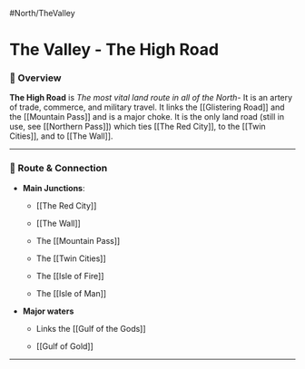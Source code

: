 #North/TheValley 
# The Valley - The High Road

### 📍 Overview

**The High Road** is *The most vital land route in all of the North*- It is an artery of trade, commerce, and military travel. It links the [[Glistering Road]] and the [[Mountain Pass]] and is a major choke. It is the only land road (still in use, see [[Northern Pass]]) which ties [[The Red City]], to the [[Twin Cities]], and to [[The Wall]].

---

### 🔗 Route & Connection

- **Main Junctions**:
		
	- [[The Red City]]
		
	- [[The Wall]]
		
	- The [[Mountain Pass]]
		
	- The [[Twin Cities]]
		
	- The [[Isle of Fire]]
		
	- The [[Isle of Man]]
- **Major waters**
		
	- Links the [[Gulf of the Gods]]
		
	- [[Gulf of Gold]]

---
